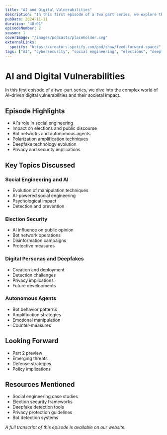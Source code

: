 ```yaml
---
title: "AI and Digital Vulnerabilities"
description: "In this first episode of a two part series, we explore the evolving intersection of AI and cybersecurity, beginning with the ways AI and social engineering are increasingly influencing elections and online discourse."
pubDate: 2024-11-11
duration: "48:01"
episodeNumber: 2
season: 1
coverImage: "/images/podcasts/placeholder.svg"
externalLinks:
  spotify: "https://creators.spotify.com/pod/show/feed-forward-space/"
tags: ["AI", "cybersecurity", "social engineering", "elections", "deepfakes", "digital security", "privacy"]
---
```


# AI and Digital Vulnerabilities

In this first episode of a two-part series, we dive into the complex world of AI-driven digital vulnerabilities and their societal impact.

## Episode Highlights

- AI's role in social engineering
- Impact on elections and public discourse
- Bot networks and autonomous agents
- Polarization amplification techniques
- Deepfake technology evolution
- Privacy and security implications

## Key Topics Discussed

### Social Engineering and AI
- Evolution of manipulation techniques
- AI-powered social engineering
- Psychological impact
- Detection and prevention

### Election Security
- AI influence on public opinion
- Bot network operations
- Disinformation campaigns
- Protective measures

### Digital Personas and Deepfakes
- Creation and deployment
- Detection challenges
- Privacy implications
- Future developments

### Autonomous Agents
- Bot behavior patterns
- Amplification strategies
- Emotional manipulation
- Counter-measures

## Looking Forward
- Part 2 preview
- Emerging threats
- Defense strategies
- Policy implications

## Resources Mentioned

- Social engineering case studies
- Election security frameworks
- Deepfake detection tools
- Privacy protection guidelines
- Bot detection systems

*A full transcript of this episode is available on our website.* 